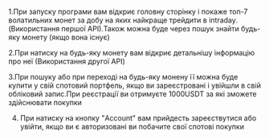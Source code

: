 1.При запуску програми вам відкриє головну сторінку і покаже топ-7 волатильних монет за добу на яких найкраще трейдити в intraday.(Використання першої API).Також можна буде через пошук знайти будь-яку монету (якщо вона існує)

2.При натиску на будь-яку монету вам відкриє детальнішу інформацію про неї (Використання другої API)

3.При пошуку або при переході на будь-яку монену її можна буде купити у свій спотовий портфель, якщо ви зареєстровані і увійшли в свій обліковий запис.При реєстрації ви отримуєте 1000USDT за які зможете здійснювати покупки

4. При натиску на кнопку "Account" вам прийдесть зареєствутися або увійти, якщо ви є авторизовані ви побачите свої спотові покупки


